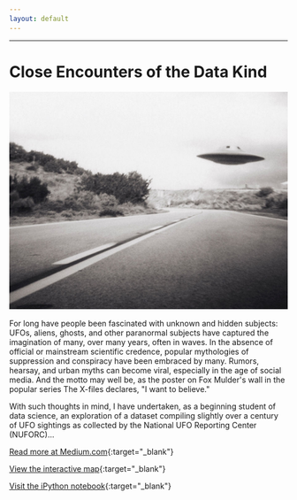 ```yaml
---
layout: default
---
```


***
# Close Encounters of the Data Kind

![UFO](assets/img/IMG_4791.jpeg)

For long have people been fascinated with unknown and hidden subjects: UFOs, aliens, ghosts, and other paranormal subjects have captured the imagination of many, over many years, often in waves. In the absence of official or mainstream scientific credence, popular mythologies of suppression and conspiracy have been embraced by many. Rumors, hearsay, and urban myths can become viral, especially in the age of social media. And the motto may well be, as the poster on Fox Mulder's wall in the popular series The X-files declares, "I want to believe."

With such thoughts in mind, I have undertaken, as a beginning student of data science, an exploration of a dataset compiling slightly over a century of UFO sightings as collected by the National UFO Reporting Center (NUFORC)...

[Read more at Medium.com](https://medium.com/@karenfisher_88874/close-encounters-of-the-data-kind-3a85c72f8400){:target="_blank"}

[View the interactive map](../ufosightings/sightings.html){:target="_blank"}

[Visit the iPython notebook](https://github.com/karencfisher/ufosightings/blob/master/NUFORC_ufo_dataset1.ipynb){:target="_blank"}
